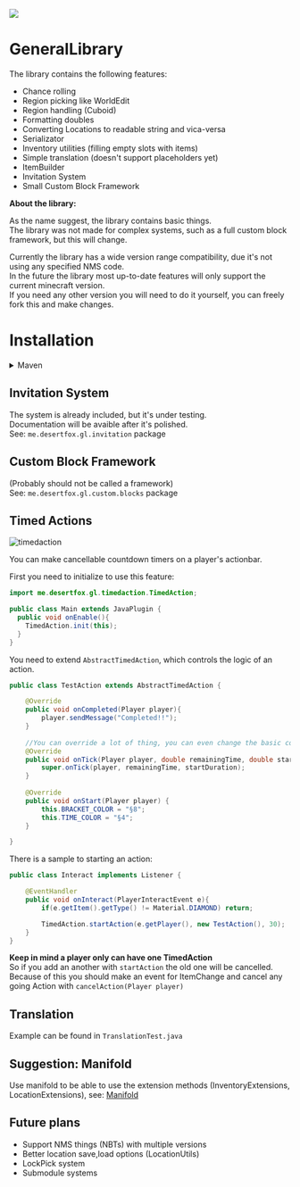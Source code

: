 [![](https://jitpack.io/v/DesertFoxHU/GeneralLibrary.svg)](https://jitpack.io/#DesertFoxHU/GeneralLibrary)

# GeneralLibrary

The library contains the following features:<br>
- Chance rolling
- Region picking like WorldEdit
- Region handling (Cuboid)
- Formatting doubles
- Converting Locations to readable string and vica-versa
- Serializator
- Inventory utilities (filling empty slots with items)
- Simple translation (doesn't support placeholders yet)
- ItemBuilder
- Invitation System
- Small Custom Block Framework


**About the library:**<br>

As the name suggest, the library contains basic things.<br>
The library was not made for complex systems, such as a full custom block framework, but this will change.<br>

Currently the library has a wide version range compatibility, due it's not using any specified NMS code.<br>
In the future the library most up-to-date features will only support the current minecraft version.<br>
If you need any other version you will need to do it yourself, you can freely fork this and make changes.<br>

# Installation
<details>
<summary>Maven</summary>

pom.xml:
```xml
<properties>
  <general.library>VERSION_NUMBER</general.library>
</properties>

<dependencies>
  <dependency>
    <groupId>com.github.DesertFoxHU</groupId>
    <artifactId>GeneralLibrary</artifactId>
    <version>${general.library}</version>
  </dependency>
</dependencies>
```
</details>

## Invitation System
The system is already included, but it's under testing.<br>
Documentation will be avaible after it's polished.<br>
See: `me.desertfox.gl.invitation` package

## Custom Block Framework
(Probably should not be called a framework)<br>
See: `me.desertfox.gl.custom.blocks` package<br>

## Timed Actions

![timedaction](https://user-images.githubusercontent.com/40893862/170261215-834a868f-7a8d-48ea-9038-e54796bbcd7d.png)

You can make cancellable countdown timers on a player's actionbar.

First you need to initialize to use this feature:
```java
import me.desertfox.gl.timedaction.TimedAction;

public class Main extends JavaPlugin {
  public void onEnable(){
    TimedAction.init(this);
  }
}
```

You need to extend `AbstractTimedAction`, which controls the logic of an action.
```java
public class TestAction extends AbstractTimedAction {

    @Override
    public void onCompleted(Player player){
        player.sendMessage("Completed!!");
    }
    
    //You can override a lot of thing, you can even change the basic color codes.
    @Override
    public void onTick(Player player, double remainingTime, double startDuration) {
        super.onTick(player, remainingTime, startDuration);
    }
    
    @Override
    public void onStart(Player player) {
        this.BRACKET_COLOR = "§8";
        this.TIME_COLOR = "§4";
    }

}
```

There is a sample to starting an action:
```java
public class Interact implements Listener {

    @EventHandler
    public void onInteract(PlayerInteractEvent e){
        if(e.getItem().getType() != Material.DIAMOND) return;

        TimedAction.startAction(e.getPlayer(), new TestAction(), 30);
    }
}
```

**Keep in mind a player only can have one TimedAction**<br>
So if you add an another with `startAction` the old one will be cancelled.<br>
Because of this you should make an event for ItemChange and cancel any going Action with `cancelAction(Player player)`

## Translation

Example can be found in `TranslationTest.java`<br>

## Suggestion: Manifold

Use manifold to be able to use the extension methods (InventoryExtensions, LocationExtensions), see: [Manifold](http://manifold.systems/)

## Future plans

* Support NMS things (NBTs) with multiple versions
* Better location save,load options (LocationUtils)
* LockPick system
* Submodule systems
